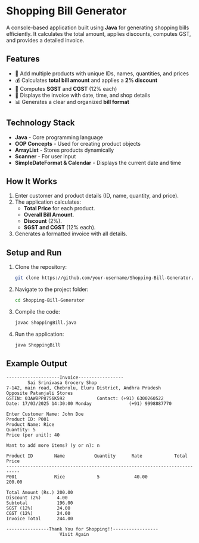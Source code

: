 # Shopping Bill Generator

A console-based application built using **Java** for generating shopping bills efficiently. It calculates the total amount, applies discounts, computes GST, and provides a detailed invoice.

## Features
- 🛒 Add multiple products with unique IDs, names, quantities, and prices
- 💰 Calculates **total bill amount** and applies a **2% discount**
- 🧾 Computes **SGST** and **CGST** (12% each)
- 📅 Displays the invoice with date, time, and shop details
- 📊 Generates a clear and organized **bill format**

## Technology Stack
- **Java** - Core programming language
- **OOP Concepts** - Used for creating product objects
- **ArrayList** - Stores products dynamically
- **Scanner** - For user input
- **SimpleDateFormat & Calendar** - Displays the current date and time

## How It Works
1. Enter customer and product details (ID, name, quantity, and price).
2. The application calculates:
    - **Total Price** for each product.
    - **Overall Bill Amount**.
    - **Discount** (2%).
    - **SGST and CGST** (12% each).
3. Generates a formatted invoice with all details.

## Setup and Run
1. Clone the repository:
    ```bash
    git clone https://github.com/your-username/Shopping-Bill-Generator.git
    ```
2. Navigate to the project folder:
    ```bash
    cd Shopping-Bill-Generator
    ```
3. Compile the code:
    ```bash
    javac ShoppingBill.java
    ```
4. Run the application:
    ```bash
    java ShoppingBill
    ```

## Example Output
```plaintext
--------------------Invoice-----------------
        Sai Srinivasa Grocery Shop
7-142, main road, Chebrolu, Eluru District, Andhra Pradesh
Opposite Patanjali Stores
GSTIN: 03AWBPP8756K592            Contact: (+91) 6300260522
Date: 17/03/2025 14:30:00 Monday              (+91) 9998887770

Enter Customer Name: John Doe
Product ID: P001
Product Name: Rice
Quantity: 5
Price (per unit): 40

Want to add more items? (y or n): n

Product ID        Name           Quantity      Rate            Total Price
---------------------------------------------------------------------------
P001              Rice            5             40.00            200.00

Total Amount (Rs.) 200.00
Discount (2%)      4.00
Subtotal           196.00
SGST (12%)         24.00
CGST (12%)         24.00
Invoice Total      244.00

----------------Thank You for Shopping!!-----------------
                    Visit Again
